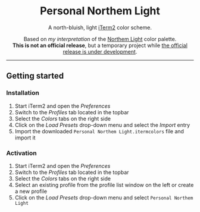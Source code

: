 <h1 align="center">Personal Northem Light</h1>

<p align="center">A north-bluish, light <a href="https://iterm2.com">iTerm2</a> color scheme.</p>

<p align="center">Based on <em>my interpretation</em> of the <a href="https://github.com/arcticicestudio/northem-light">Northem Light</a> color palette.<br>
<strong>This is not an official release</strong>, but a temporary project while <a href="https://github.com/arcticicestudio/northem-light/issues/1">the official release is under development</a>.</p>

---

## Getting started
### Installation
  1. Start iTerm2 and open the *Preferences*
  2. Switch to the *Profiles* tab located in the topbar
  3. Select the *Colors* tabs on the right side
  4. Click on the *Load Presets* drop-down menu and select the *Import* entry
  5. Import the downloaded `Personal Northem Light.itermcolors` file and import it

### Activation
  1. Start iTerm2 and open the *Preferences*
  2. Switch to the *Profiles* tab located in the topbar
  3. Select the *Colors* tabs on the right side
  4. Select an existing profile from the profile list window on the left or create a new profile
  5. Click on the *Load Presets* drop-down menu and select `Personal Northem Light`
  